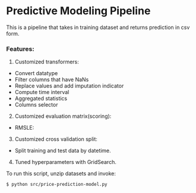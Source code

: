 # Predictive Modeling Pipeline

This is a pipeline that takes in training dataset and returns prediction
in csv form. 

### Features: 
1. Customized transformers:
- Convert datatype
- Filter columns that have NaNs
- Replace values and add imputation indicator
- Compute time interval
- Aggregated statistics
- Columns selector

2. Customized evaluation matrix(scoring):
- RMSLE: 

3. Customized cross validation split:
- Split training and test data by datetime. 

4. Tuned hyperparameters with GridSearch.

To run this script, unzip datasets and invoke:
```
$ python src/price-prediction-model.py
```

